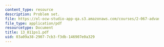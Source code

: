 ```yaml
---
content_type: resource
description: Problem set.
file: https://ol-ocw-studio-app-qa.s3.amazonaws.com/courses/2-067-advanced-structural-dynamics-and-acoustics-13-811-spring-2004/03a09a3829077cb3f3db146907e0a329_13_811ps1.pdf
file_type: application/pdf
resourcetype: Document
title: 13_811ps1.pdf
uid: 03a09a38-2907-7cb3-f3db-146907e0a329
---
```


